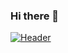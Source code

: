 ### Hi there 👋

[![Header](https://raw.githubusercontent.com/LakhDilliwal/<OWNER>/<OWNER>/readme_header.png "Header")](https://some-url.dev/)
<!--
**LakshDilliwal/LakshDilliwal** is a ✨ _special_ ✨ repository because its `README.md` (this file) appears on your GitHub profile.

Here are some ideas to get you started:

- 🔭 I’m currently working on ...
- 🌱 I’m currently learning ...
- 👯 I’m looking to collaborate on ...
- 🤔 I’m looking for help with ...
- 💬 Ask me about ...
- 📫 How to reach me: ...
- 😄 Pronouns: ...
- ⚡ Fun fact: ...
-->
